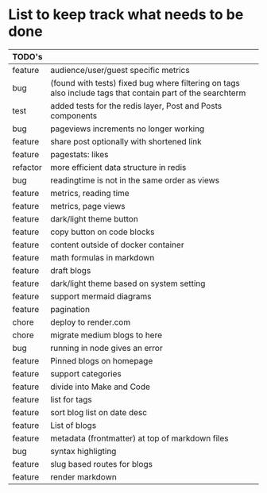 <script lang="ts">
    import Label from '$src/components/Label.svelte'
</script>

# List to keep track what needs to be done

| TODO's | | |
| -- | -- | -- |
| feature | audience/user/guest specific metrics | <Label type= "info" text="ready" /> |
| bug | (found with tests) fixed bug where filtering on tags also include tags that contain part of the searchterm | <Label type="success" text="done" /> |
| test | added tests for the redis layer, Post and Posts components | <Label type="success" text="done" /> |
| bug | pageviews increments no longer working  | <Label type="success" text="done" /> |
| feature | share post optionally with shortened link | <Label type="success" text="done" /> |
| feature | pagestats: likes | <Label type="success" text="done" /> |
| refactor | more efficient data structure in redis | <Label type="success" text="done" /> |
| bug | readingtime is not in the same order as views |  <Label type="success" text="done" /> |
| feature | metrics, reading time | <Label type="success" text="done" /> |
| feature | metrics, page views  | <Label type="success" text="done" /> |
| feature | dark/light theme button | <Label type= "info" text="ready" /> |
| feature | copy button on code blocks |  <Label type="success" text="done" /> |
| feature | content outside of docker container |  <Label type= "error" text="won't do" /> |
| feature | math formulas in markdown |  <Label type="success" text="done" /> |
| feature | draft blogs |  <Label type="success" text="done" /> |
| feature | dark/light theme based on system setting|  <Label type="success" text="done" /> |
| feature | support mermaid diagrams |  <Label type="success" text="done" /> |
| feature | pagination|  <Label type="success" text="done" /> |
| chore | deploy to render.com |  <Label type="success" text="done" /> |
| chore | migrate medium blogs to here |  <Label type="success" text="done" /> |
| bug | running in node gives an error |  <Label type="success" text="done" /> |
| feature | Pinned blogs on homepage |  <Label type="success" text="done" /> |
| feature | support categories |  <Label type="success" text="done" /> |
| feature | divide into Make and Code |  <Label type="success" text="done" /> |
| feature | list for tags |  <Label type="success" text="done" /> |
| feature | sort blog list on date desc |  <Label type="success" text="done" /> |
| feature | List of blogs | <Label type="success" text="done" /> |
| feature | metadata (frontmatter) at top of markdown files |  <Label type="success" text="done" /> |
| bug | syntax highligting | <Label type="success" text="done" /> |
| feature | slug based routes for blogs |  <Label type="success" text="done" /> |
| feature | render markdown | <Label type="success" text="done" /> |
